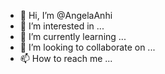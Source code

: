 - 👋 Hi, I’m @AngelaAnhi
- 👀 I’m interested in ...
- 🌱 I’m currently learning ...
- 💞️ I’m looking to collaborate on ...
- 📫 How to reach me ...

<!---
AngelaAnhi/AngelaAnhi is a ✨ special ✨ repository because its `README.md` (this file) appears on your GitHub profile.
You can click the Preview link to take a look at your changes.
--->
